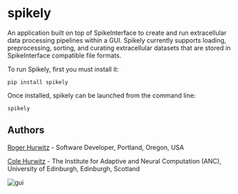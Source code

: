 # spikely 
 An application built on top of SpikeInterface to create and run extracellular
data processing pipelines within a GUI. Spikely currently supports loading, preprocessing,
sorting, and curating extracellular datasets that are stored in SpikeInterface
compatible file formats.

To run Spikely, first you must install it:

```
pip install spikely
```

Once installed, spikely can be launched from the command line:

```
spikely
```

## Authors

[Roger Hurwitz](mailto:rogerhurwitz@gmail.com?subject=Spikely) - Software Developer, Portland, Oregon, USA

[Cole Hurwitz](https://www.inf.ed.ac.uk/people/students/Cole_Hurwitz.html) - The Institute for Adaptive and Neural Computation (ANC), University of Edinburgh, Edinburgh, Scotland 

![gui](./spikely/resources/spikely_gui.png)